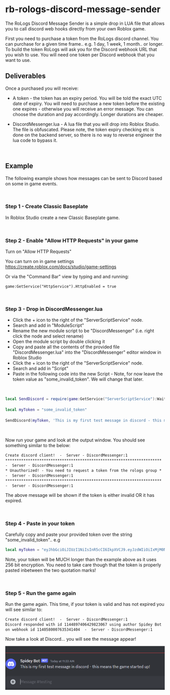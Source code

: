 # rb-rologs-discord-message-sender

The RoLogs Discord Message Sender is a simple drop in LUA file that allows you to call discord web hooks directly from your own Roblox game.

First you need to purchase a token from the RoLogs discord channel. You can purchase for a given time frame.. e.g. 1 day, 1 week, 1 month.. or longer. To build the token RoLogs will ask you for the Discord webhook URL that you wish to use. You will need one token per Discord webhook that you want to use.

## Deliverables

Once a purchased you will receive:

- A token - the token has an expiry period. You will be told the exact UTC date of expiry. You will need to purchase a new token before the existing one expires - otherwise you will receive an error message. You can choose the duration and pay accordingly. Longer durations are cheaper.

- DiscordMessenger.lua - A lua file that you will drop into Roblox Studio. The file is obfuscated. Please note, the token expiry checking etc is done on the backend server, so there is no way to reverse engineer the lua code to bypass it.

<br/>

## Example

The following example shows how messages can be sent to Discord based on some in game events.

<br/>

### Step 1 - Create Classic Baseplate

In Roblox Studio create a new Classic Baseplate game.

<br/>

### Step 2 - Enable "Allow HTTP Requests" in your game

Turn on "Allow HTTP Requests"

You can turn on in game settings https://create.roblox.com/docs/studio/game-settings

Or via the "Command Bar" view by typing and and running:

```
game:GetService("HttpService").HttpEnabled = true
```

<br/>

### Step 3 - Drop in DiscordMessenger.lua 

- Click the + icon to the right of the "ServerScriptService" node.
- Search and add in "ModuleScript"
- Rename the new module script to be "DiscordMessenger" (i.e. right click the node and select rename)
- Open the module script by double clicking it
- Copy and paste all the contents of the provided file "DiscordMessenger.lua" into the "DiscordMessenger" editor window in Roblox Studio
- Click the + icon to the right of the "ServerScriptService" node.
- Search and add in "Script"
- Paste in the following code into the new Script - Note, for now leave the token value as "some_invalid_token". We will change that later.

<br/>

```lua
local SendDiscord = require(game:GetService("ServerScriptService"):WaitForChild("DiscordMessenger"))

local myToken = "some_invalid_token"

SendDiscord(myToken, 'This is my first test message in discord - this means the game started up!')
```

<br/>

Now run your game and look at the output window. You should see something similar to the below:

```
Create discord client!  -  Server - DiscordMessenger:1
*********************************************************************  -  Server - DiscordMessenger:1
* Unauthorized! - You need to request a token from the rologs group *  -  Server - DiscordMessenger:1
*********************************************************************  -  Server - DiscordMessenger:1
```

The above message will be shown if the token is either invalid OR it has expired.

<br/>

### Step 4 - Paste in your token

Carefully copy and paste your provided token over the string "some_invalid_token".. e.g

```lua
local myToken = "eyJhbGciOiJIUzI1NiIsInR5cCI6IkpXVCJ9.eyJzdWIiOiIxMjM0NTY3ODkwIiwibmFtZSI6IkpvaG4gRG9lIiwiaWF0IjoxNTE2MjM5MDIyfQ.SflKxwRJSMeKKF2QT4fwpMeJf36POk6yJV_adQssw5c"
```

Note, your token will be MUCH longer than the example above as it uses 256 bit encryption. You need to take care though that the token is properly pasted inbetween the two quotation marks!

<br/>

### Step 5 - Run the game again

Run the game again. This time, if your token is valid and has not expired you will see similar to:

```
Create discord client!  -  Server - DiscordMessenger:1
Discord responded with id 1144897406429823067 using author Spidey Bot on webhook id 1140580007635341404  -  Server - DiscordMessenger:1
```

Now take a look at Discord... you will see the message appear!

![Message received in Discord!](https://raw.githubusercontent.com/lowgold/rb-rologs-discord-message-sender/main/discord_message_received.png)
